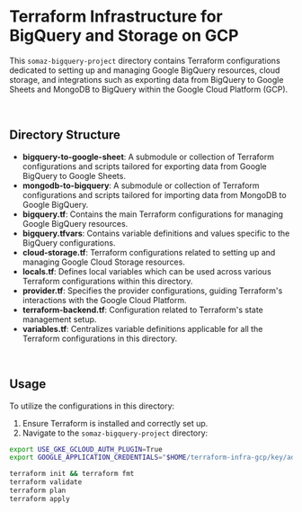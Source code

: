 # Terraform Infrastructure for BigQuery and Storage on GCP

This `somaz-bigquery-project` directory contains Terraform configurations dedicated to setting up and managing Google BigQuery resources, cloud storage, and integrations such as exporting data from BigQuery to Google Sheets and MongoDB to BigQuery within the Google Cloud Platform (GCP).

<br/>

## Directory Structure

- **bigquery-to-google-sheet**: A submodule or collection of Terraform configurations and scripts tailored for exporting data from Google BigQuery to Google Sheets.
- **mongodb-to-bigquery**: A submodule or collection of Terraform configurations and scripts tailored for importing data from MongoDB to Google BigQuery.
- **bigquery.tf**: Contains the main Terraform configurations for managing Google BigQuery resources.
- **bigquery.tfvars**: Contains variable definitions and values specific to the BigQuery configurations.
- **cloud-storage.tf**: Terraform configurations related to setting up and managing Google Cloud Storage resources.
- **locals.tf**: Defines local variables which can be used across various Terraform configurations within this directory.
- **provider.tf**: Specifies the provider configurations, guiding Terraform's interactions with the Google Cloud Platform.
- **terraform-backend.tf**: Configuration related to Terraform's state management setup.
- **variables.tf**: Centralizes variable definitions applicable for all the Terraform configurations in this directory.

<br/>

## Usage

To utilize the configurations in this directory:

1. Ensure Terraform is installed and correctly set up.
2. Navigate to the `somaz-bigquery-project` directory:

```bash
export USE_GKE_GCLOUD_AUTH_PLUGIN=True
export GOOGLE_APPLICATION_CREDENTIALS="$HOME/terraform-infra-gcp/key/admin-somaz-bigquery-project.json"

terraform init && terraform fmt
terraform validate
terraform plan
terraform apply
```

